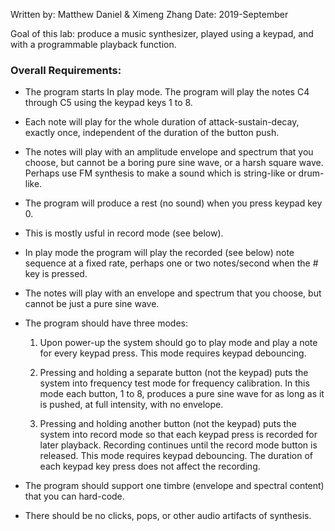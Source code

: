 Written by: Matthew Daniel & Ximeng Zhang
Date: 2019-September


Goal of this lab: produce a music synthesizer, played using a keypad, and with a programmable playback function.

### Overall Requirements:

- The program starts In play mode. The program will play the notes C4 through C5 using the keypad keys 1 to 8.

- Each note will play for the whole duration of attack-sustain-decay, exactly once, independent of the duration of the button push.

- The notes will play with an amplitude envelope and spectrum that you choose, but cannot be a boring pure sine wave, or a harsh square wave.
Perhaps use FM synthesis to make a sound which is string-like or drum-like.

- The program will produce a rest (no sound) when you press keypad key 0.

- This is mostly usful in record mode (see below).

- In play mode the program will play the recorded (see below) note sequence at a fixed rate, perhaps one or two notes/second when the # key is pressed.

- The notes will play with an envelope and spectrum that you choose, but cannot be just a pure sine wave.

- The program should have three modes:

	1. Upon power-up the system should go to play mode and play a note for every keypad press.
	This mode requires keypad debouncing.

	2. Pressing and holding a separate button (not the keypad) puts the system into frequency test mode for frequency calibration.
	In this mode each button, 1 to 8, produces a pure sine wave for as long as it is pushed, at full intensity, with no envelope.

	3. Pressing and holding another button (not the keypad) puts the system into record mode so that each keypad press is recorded for later playback. Recording continues 		until the record mode button is released. This mode requires keypad debouncing. The duration of each keypad key press does not affect the recording.

- The program should support one timbre (envelope and spectral content) that you can hard-code.
- There should be no clicks, pops, or other audio artifacts of synthesis.
